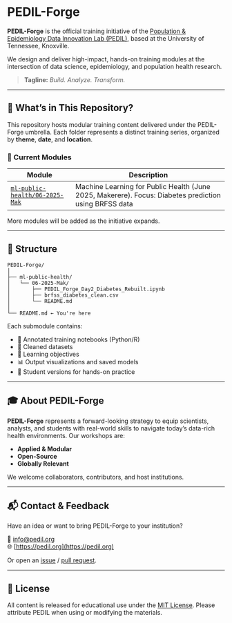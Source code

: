 # PEDIL-Forge

**PEDIL-Forge** is the official training initiative of the [Population & Epidemiology Data Innovation Lab (PEDIL)](https://pedil.org), based at the University of Tennessee, Knoxville.

We design and deliver high-impact, hands-on training modules at the intersection of data science, epidemiology, and population health research.

> **Tagline:** _Build. Analyze. Transform._

---

## 🚀 What’s in This Repository?

This repository hosts modular training content delivered under the PEDIL-Forge umbrella. Each folder represents a distinct training series, organized by **theme**, **date**, and **location**.

### 🔹 Current Modules

| Module | Description |
|--------|-------------|
| [`ml-public-health/06-2025-Mak`](./ml-public-health/06-2025-Mak) | Machine Learning for Public Health (June 2025, Makerere). Focus: Diabetes prediction using BRFSS data |

More modules will be added as the initiative expands.

---

## 🧩 Structure

```
PEDIL-Forge/
│
├── ml-public-health/
│   └── 06-2025-Mak/
│       ├── PEDIL_Forge_Day2_Diabetes_Rebuilt.ipynb
│       ├── brfss_diabetes_clean.csv
│       └── README.md
│
└── README.md ← You're here
```

Each submodule contains:
- 🧠 Annotated training notebooks (Python/R)
- 📂 Cleaned datasets
- 🎯 Learning objectives
- 📊 Output visualizations and saved models
- 📘 Student versions for hands-on practice

---

## 🎓 About PEDIL-Forge

**PEDIL-Forge** represents a forward-looking strategy to equip scientists, analysts, and students with real-world skills to navigate today’s data-rich health environments. Our workshops are:

- **Applied & Modular**
- **Open-Source**
- **Globally Relevant**

We welcome collaborators, contributors, and host institutions.

---

## 📬 Contact & Feedback

Have an idea or want to bring PEDIL-Forge to your institution?

📧 [info@pedil.org](mailto:info@pedil.org)  
🌐 [https://pedil.org](https://pedil.org)

Or open an [issue](https://github.com/drdmakau/PEDIL-Forge/issues) / [pull request](https://github.com/drdmakau/PEDIL-Forge/pulls).

---

## 📄 License

All content is released for educational use under the [MIT License](./LICENSE). Please attribute PEDIL when using or modifying the materials.
